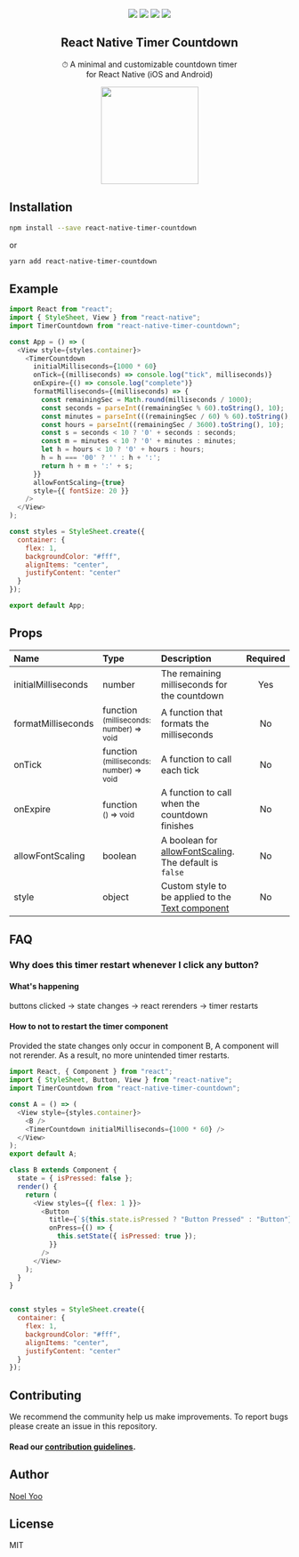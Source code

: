 
<p align="center">
<a href="https://www.npmjs.com/package/react-native-timer-countdown" alt="npm version"><img src="https://badge.fury.io/js/react-native-timer-countdown.svg" /></a>
<a href="https://travis-ci.com/noelyoo/react-native-timer-countdown" alt="npm license"><img src="https://travis-ci.com/noelyoo/react-native-timer-countdown.svg?branch=master" /></a>
<a href="https://www.npmjs.com/package/react-native-timer-countdown" alt="npm downloads monthly"><img src="https://img.shields.io/npm/dm/react-native-timer-countdown.svg" /></a>
<a href="https://www.npmjs.com/package/react-native-timer-countdown" alt="npm license"><img src="https://img.shields.io/npm/l/react-native-timer-countdown.svg" /></a>
</p>

<h2 align="center">React Native Timer Countdown</h2>

<p align="center">
⏱ A minimal and customizable countdown timer<br/>
for React Native (iOS and Android)
</p>

<p align="center"><img src="https://raw.githubusercontent.com/noelyoo/react-native-timer-countdown/master/demo.gif" align="center" width="175px" /></p>

## Installation

```sh
npm install --save react-native-timer-countdown
```

or

```sh
yarn add react-native-timer-countdown
```

## Example

```javascript
import React from "react";
import { StyleSheet, View } from "react-native";
import TimerCountdown from "react-native-timer-countdown";

const App = () => (
  <View style={styles.container}>
    <TimerCountdown
      initialMilliseconds={1000 * 60}
      onTick={(milliseconds) => console.log("tick", milliseconds)}
      onExpire={() => console.log("complete")}
      formatMilliseconds={(milliseconds) => {
        const remainingSec = Math.round(milliseconds / 1000);
        const seconds = parseInt((remainingSec % 60).toString(), 10);
        const minutes = parseInt(((remainingSec / 60) % 60).toString(), 10);
        const hours = parseInt((remainingSec / 3600).toString(), 10);
        const s = seconds < 10 ? '0' + seconds : seconds;
        const m = minutes < 10 ? '0' + minutes : minutes;
        let h = hours < 10 ? '0' + hours : hours;
        h = h === '00' ? '' : h + ':';
        return h + m + ':' + s;
      }}
      allowFontScaling={true}
      style={{ fontSize: 20 }}
    />
  </View>
);

const styles = StyleSheet.create({
  container: {
    flex: 1,
    backgroundColor: "#fff",
    alignItems: "center",
    justifyContent: "center"
  }
});

export default App;
```

## Props

| Name | Type | Description | Required |
| :--- | :--- | :--- | :---: |
| initialMilliseconds | number | The remaining milliseconds for the countdown | Yes |
| formatMilliseconds | function<br/><sub>(milliseconds: number) => void</sub> | A function that formats the milliseconds | No |
| onTick | function<br/><sub>(milliseconds: number) => void</sub> | A function to call each tick |  No |
| onExpire | function<br/><sub>() => void</sub> | A function to call when the countdown finishes | No |
| allowFontScaling | boolean | A boolean for [allowFontScaling](https://facebook.github.io/react-native/docs/text#allowfontscaling). The default is `false` | No |
| style | object | Custom style to be applied to the [Text component](https://facebook.github.io/react-native/docs/text) | No |

## FAQ

### Why does this timer restart whenever I click any button?

#### What's happening

buttons clicked -> state changes -> react rerenders -> timer restarts

#### How to not to restart the timer component

Provided the state changes only occur in component B, A component will not rerender. As a result, no more unintended timer restarts.

```javascript
import React, { Component } from "react";
import { StyleSheet, Button, View } from "react-native";
import TimerCountdown from "react-native-timer-countdown";

const A = () => (
  <View style={styles.container}>
    <B />
    <TimerCountdown initialMilliseconds={1000 * 60} />
  </View>
);
export default A;

class B extends Component {
  state = { isPressed: false };
  render() {
    return (
      <View styles={{ flex: 1 }}>
        <Button
          title={`${this.state.isPressed ? "Button Pressed" : "Button"}`}
          onPress={() => {
            this.setState({ isPressed: true });
          }}
        />
      </View>
    );
  }
}


const styles = StyleSheet.create({
  container: {
    flex: 1,
    backgroundColor: "#fff",
    alignItems: "center",
    justifyContent: "center"
  }
});
```
## Contributing

We recommend the community help us make improvements. To report bugs please create an issue in this repository.

#### Read our [contribution guidelines](./CONTRIBUTING.md).

## Author

[Noel Yoo](https://noelyoo.github.io/resume)

## License

MIT
